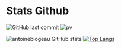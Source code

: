 # Stats Github
![GitHub last commit](https://img.shields.io/github/last-commit/antoinebiogeau/antoinebiogeau)
![pv](https://pageview.vercel.app/?github_user=antoinebiogeau)

![antoinebiogeau GitHub stats](https://github-readme-stats.vercel.app/api?username=antoinebiogeau&show_icons=true&theme=github_dark) [![Top Langs](https://github-readme-stats.vercel.app/api/top-langs/?username=antoinebiogeau)](https://github.com/anuraghazra/github-readme-stats)
